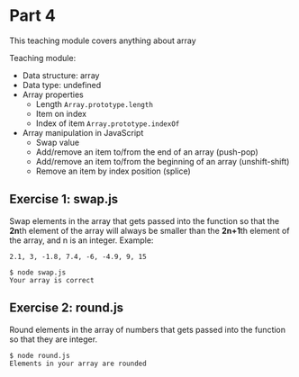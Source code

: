 # Part 4

This teaching module covers anything about array

Teaching module:

- Data structure: array
- Data type: undefined
- Array properties
  - Length `Array.prototype.length`
  - Item on index
  - Index of item `Array.prototype.indexOf`
- Array manipulation in JavaScript
  - Swap value
  - Add/remove an item to/from the end of an array (push-pop)
  - Add/remove an item to/from the beginning of an array (unshift-shift)
  - Remove an item by index position (splice)

## Exercise 1: swap.js

Swap elements in the array that gets passed into the function so that the **2n**th element of the array will always be smaller than the **2n+1**th element of the array, and n is an integer. Example:

```
2.1, 3, -1.8, 7.4, -6, -4.9, 9, 15
```

```
$ node swap.js
Your array is correct
```

## Exercise 2: round.js

Round elements in the array of numbers that gets passed into the function so that they are integer.

```
$ node round.js
Elements in your array are rounded
```
